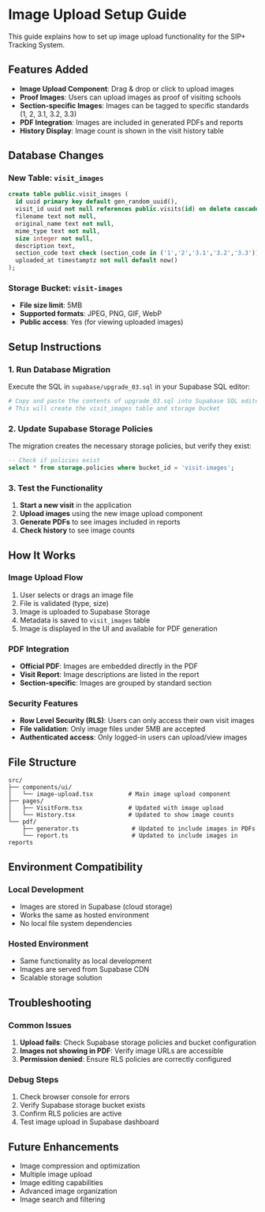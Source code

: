 # Image Upload Setup Guide

This guide explains how to set up image upload functionality for the SIP+ Tracking System.

## Features Added

- **Image Upload Component**: Drag & drop or click to upload images
- **Proof Images**: Users can upload images as proof of visiting schools
- **Section-specific Images**: Images can be tagged to specific standards (1, 2, 3.1, 3.2, 3.3)
- **PDF Integration**: Images are included in generated PDFs and reports
- **History Display**: Image count is shown in the visit history table

## Database Changes

### New Table: `visit_images`

```sql
create table public.visit_images (
  id uuid primary key default gen_random_uuid(),
  visit_id uuid not null references public.visits(id) on delete cascade,
  filename text not null,
  original_name text not null,
  mime_type text not null,
  size integer not null,
  description text,
  section_code text check (section_code in ('1','2','3.1','3.2','3.3')),
  uploaded_at timestamptz not null default now()
);
```

### Storage Bucket: `visit-images`

- **File size limit**: 5MB
- **Supported formats**: JPEG, PNG, GIF, WebP
- **Public access**: Yes (for viewing uploaded images)

## Setup Instructions

### 1. Run Database Migration

Execute the SQL in `supabase/upgrade_03.sql` in your Supabase SQL editor:

```bash
# Copy and paste the contents of upgrade_03.sql into Supabase SQL editor
# This will create the visit_images table and storage bucket
```

### 2. Update Supabase Storage Policies

The migration creates the necessary storage policies, but verify they exist:

```sql
-- Check if policies exist
select * from storage.policies where bucket_id = 'visit-images';
```

### 3. Test the Functionality

1. **Start a new visit** in the application
2. **Upload images** using the new image upload component
3. **Generate PDFs** to see images included in reports
4. **Check history** to see image counts

## How It Works

### Image Upload Flow

1. User selects or drags an image file
2. File is validated (type, size)
3. Image is uploaded to Supabase Storage
4. Metadata is saved to `visit_images` table
5. Image is displayed in the UI and available for PDF generation

### PDF Integration

- **Official PDF**: Images are embedded directly in the PDF
- **Visit Report**: Image descriptions are listed in the report
- **Section-specific**: Images are grouped by standard section

### Security Features

- **Row Level Security (RLS)**: Users can only access their own visit images
- **File validation**: Only image files under 5MB are accepted
- **Authenticated access**: Only logged-in users can upload/view images

## File Structure

```
src/
├── components/ui/
│   └── image-upload.tsx          # Main image upload component
├── pages/
│   ├── VisitForm.tsx             # Updated with image upload
│   └── History.tsx               # Updated to show image counts
└── pdf/
    ├── generator.ts               # Updated to include images in PDFs
    └── report.ts                  # Updated to include images in reports
```

## Environment Compatibility

### Local Development
- Images are stored in Supabase (cloud storage)
- Works the same as hosted environment
- No local file system dependencies

### Hosted Environment
- Same functionality as local development
- Images are served from Supabase CDN
- Scalable storage solution

## Troubleshooting

### Common Issues

1. **Upload fails**: Check Supabase storage policies and bucket configuration
2. **Images not showing in PDF**: Verify image URLs are accessible
3. **Permission denied**: Ensure RLS policies are correctly configured

### Debug Steps

1. Check browser console for errors
2. Verify Supabase storage bucket exists
3. Confirm RLS policies are active
4. Test image upload in Supabase dashboard

## Future Enhancements

- Image compression and optimization
- Multiple image upload
- Image editing capabilities
- Advanced image organization
- Image search and filtering
